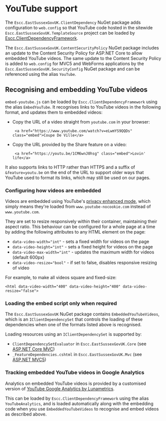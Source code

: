 # YouTube support

The `Escc.EastSussexGovUK.ClientDependency` NuGet package adds configuration to `web.config` so that YouTube code hosted in the sitewide `Escc.EastSussexGovUK.TemplateSource` project can be loaded by [Escc.ClientDependencyFramework](https://github.com/east-sussex-county-council/Escc.ClientDependencyFramework).

The `Escc.EastSussexGovUK.ContentSecurityPolicy` NuGet package includes an update to the Content Security Policy for ASP.NET Core to allow embedded YouTube videos. The same update to the Content Security Policy is added to `web.config` for MVC5 and WebForms applications by the `Escc.EastSussexGovUK.SecurityConfig` NuGet package and can be referenced using the alias `YouTube`.

## Recognising and embedding YouTube videos

`embed-youtube.js` can be loaded by `Escc.ClientDependencyFramework` using the alias `EmbedYouTube`. It recognises links to YouTube videos in the following format, and updates them to embedded videos:

*  Copy the URL of a video straight from `youtube.com` in your browser:

		<a href="https://www.youtube.com/watch?v=eLwmYS9QQDs" class="embed">Coupe De Ville</a>


*  Copy the URL provided by the Share feature on a video: 

		<a href="https://youtu.be/1CM6wnJ0hsg" class="embed">Lovin' life</a>

It also supports links to HTTP rather than HTTPS and a suffix of `&feature=youtu.be` on the end of the URL to support older ways that YouTube used to format its links, which may still be used on our pages.

### Configuring how videos are embedded

Videos are embedded using YouTube's [privacy enhanced mode](https://support.google.com/youtube/answer/171780?hl=en), which simply means they're loaded from `www.youtube-nocookie.com` instead of `www.youtube.com`.

They are set to resize responsively within their container, maintaining their aspect ratio. This behaviour can be configured for a whole page at a time by adding the following attributes to any HTML element on the page:

*  `data-video-width="int"` - sets a fixed width for videos on the page
*  `data-video-height="int"` - sets a fixed height for videos on the page
*  `data-video-max-width="int"` - updates the maximum width for videos (default 600px)
*  `data-video-resize="bool"` - if set to false, disables responsive resizing of video

For example, to make all videos square and fixed-size:

	<html data-video-width="400" data-video-height="400" data-video-resize="false">

### Loading the embed script only when required

The `Escc.EastSussexGovUK` NuGet package contains `EmbeddedYouTubeVideos`, which is an `IClientDependencySet` that controls the loading of these dependencies when one of the formats listed above is recognised. 

Loading resources using an `IClientDependencySet` is supported by:

*   `ClientDependencySetEvaluator` in `Escc.EastSussexGovUK.Core` (see [ASP.NET Core MVC](DotNetCoreMvc.md))
*   `_FeatureDependencies.cshtml` in `Escc.EastSussexGovUK.Mvc` (see [ASP.NET MVC5](DotNetFrameworkMvc.md))

### Tracking embedded YouTube videos in Google Analytics

Analytics on embedded YouTube videos is provided by a customised version of [YouTube Google Analytics by Lunametrics](https://github.com/Bounteous-Inc/youtube-google-analytics). 

This can be loaded by `Escc.ClientDependencyFramework` using the alias `YouTubeAnalytics`, and is loaded automatically along with the embedding code when you use `EmbeddedYouTubeVideos` to recognise and embed videos as described above.